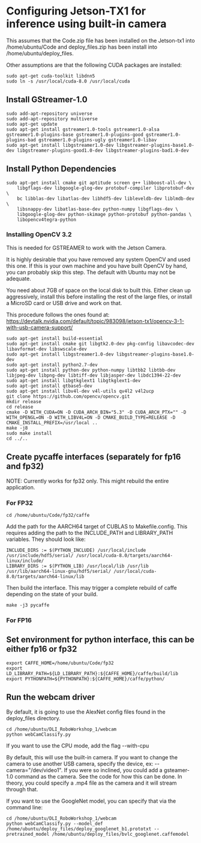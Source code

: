 # Configuring Jetson-TX1 for inference using built-in camera 

This assumes that the Code.zip file has been installed on the Jetson-tx1 into /home/ubuntu/Code and deploy_files.zip has been install into /home/ubuntu/deploy_files.

Other assumptions are that the following CUDA packages are installed:

```
sudo apt-get cuda-toolkit libdnn5
sudo ln -s /usr/local/cuda-8.0 /usr/local/cuda
```

## Install GStreamer-1.0
```
sudo add-apt-repository universe 
sudo add-apt-repository multiverse 
sudo apt-get update 
sudo apt-get install gstreamer1.0-tools gstreamer1.0-alsa gstreamer1.0-plugins-base gstreamer1.0-plugins-good gstreamer1.0-plugins-bad gstreamer1.0-plugins-ugly gstreamer1.0-libav 
sudo apt-get install libgstreamer1.0-dev libgstreamer-plugins-base1.0-dev libgstreamer-plugins-good1.0-dev libgstreamer-plugins-bad1.0-dev 
```

## Install Python Dependencies

```
sudo apt-get install cmake git aptitude screen g++ libboost-all-dev \
    libgflags-dev libgoogle-glog-dev protobuf-compiler libprotobuf-dev \
    bc libblas-dev libatlas-dev libhdf5-dev libleveldb-dev liblmdb-dev \
    libsnappy-dev libatlas-base-dev python-numpy libgflags-dev \
    libgoogle-glog-dev python-skimage python-protobuf python-pandas \
    libopencv4tegra-python
```

### Installing OpenCV 3.2

This is needed for GSTREAMER to work with the Jetson Camera.

It is highly desirable that you have removed any system OpenCV and used this one.  If this is your own machine and you have built OpenCV by hand, you can probably skip this step.  The default with Ubuntu may not be adequate.

You need about 7GB of space on the local disk to built this.  Either clean up aggressively, install this before installing the rest of the large files, or install a MicroSD card or USB drive and work on that.

This procedure follows the ones found at: https://devtalk.nvidia.com/default/topic/983098/jetson-tx1/opencv-3-1-with-usb-camera-support/

```
sudo apt-get install build-essential
sudo apt-get install cmake git libgtk2.0-dev pkg-config libavcodec-dev libavformat-dev libswscale-dev
sudo apt-get install libgstreamer1.0-dev libgstreamer-plugins-base1.0-dev
sudo apt-get install python2.7-dev
sudo apt-get install python-dev python-numpy libtbb2 libtbb-dev libjpeg-dev libpng-dev libtiff-dev libjasper-dev libdc1394-22-dev
sudo apt-get install libgtkglext1 libgtkglext1-dev
sudo apt-get install qtbase5-dev
sudo apt-get install libv4l-dev v4l-utils qv4l2 v4l2ucp
git clone https://github.com/opencv/opencv.git
mkdir release
cd release
cmake -D WITH_CUDA=ON -D CUDA_ARCH_BIN="5.3" -D CUDA_ARCH_PTX="" -D WITH_OPENGL=ON -D WITH_LIBV4L=ON -D CMAKE_BUILD_TYPE=RELEASE -D CMAKE_INSTALL_PREFIX=/usr/local ..
make -j8
sudo make install
cd ../..

```
## Create pycaffe interfaces (separately for fp16 and fp32)
NOTE: Currently works for fp32 only.  This might rebuild the entire application.

### For FP32
```
cd /home/ubuntu/Code/fp32/caffe
```
Add the path for the AARCH64 target of CUBLAS to Makefile.config. This requires adding the path to the INCLUDE_PATH and LIBRARY_PATH variables.  They should look like:

```
INCLUDE_DIRS := $(PYTHON_INCLUDE) /usr/local/include /usr/include/hdf5/serial/ /usr/local/cuda-8.0/targets/aarch64-linux/include/
LIBRARY_DIRS := $(PYTHON_LIB) /usr/local/lib /usr/lib /usr/lib/aarch64-linux-gnu/hdf5/serial/ /usr/local/cuda-8.0/targets/aarch64-linux/lib
```

Then build the interface.  This may trigger a complete rebuild of caffe depending on the state of your build.
```
make -j3 pycaffe
```

### For FP16

## Set environment for python interface, this can be either fp16 or fp32

```
export CAFFE_HOME=/home/ubuntu/Code/fp32
export LD_LIBRARY_PATH=${LD_LIBRARY_PATH}:${CAFFE_HOME}/caffe/build/lib
export PYTHONPATH=${PYTHONPATH}:${CAFFE_HOME}/caffe/python/
```

## Run the webcam driver

By default, it is going to use the AlexNet config files found in the deploy_files directory. 

```
cd /home/ubuntu/DLI_RoboWorkshop_1/webcam
python webCamClassify.py
```

If you want to use the CPU mode, add the flag --with-cpu

By default, this will use the built-in camera.  If you want to change the camera to use another USB camera, specify the device, ex: --camera="/dev/video1".  If you were so inclined, you could add a gsteamer-1.0 command as the camera.  See the code for how this can be done.  In theory, you could specify a .mp4 file as the camera and it will stream through that.

If you want to use the GoogleNet model, you can specify that via the command line:

```
cd /home/ubuntu/DLI_RoboWorkshop_1/webcam
python webCamClassify.py --model_def /home/ubuntu/deploy_files/deploy_googlenet_b1.prototxt --pretrained_model /home/ubuntu/deploy_files/bvlc_googlenet.caffemodel
```



